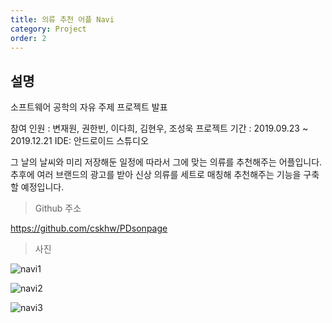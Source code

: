 ```yaml
---
title: 의류 추천 어플 Navi
category: Project
order: 2
---
```


## 설명

소프트웨어 공학의 자유 주제 프로젝트 발표

참여 인원 : 변재원, 권한빈, 이다희, 김현우, 조성욱
프로젝트 기간 : 2019.09.23 ~ 2019.12.21
IDE: 안드로이드 스튜디오

그 날의 날씨와 미리 저장해둔 일정에 따라서 그에 맞는 의류를 추천해주는 어플입니다.<br>
추후에 여러 브랜드의 광고를 받아 신상 의류를 세트로 매칭해 추천해주는 기능을 구축할 예정입니다.<br>


> Github 주소

<a href="https://github.com/cskhw/PDsonpage">https://github.com/cskhw/PDsonpage<a>
<br>

>사진

<img src="/images/project/navi/pic1.jpg" alt="navi1"><br>

<img src="../../images/project/navi/pic2.jpg" alt="navi2"><br>

<img src="../../images/project/navi/pic3.jpg" alt="navi3"><br>
